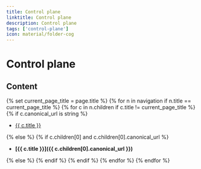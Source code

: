 ```yaml
---
title: Control plane
linktitle: Control plane
description: Control plane
tags: ['control-plane']
icon: material/folder-cog
---
```

# Control plane

## Content

{% set current_page_title = page.title %}
{% for n in navigation if n.title == current_page_title %}
{% for c in n.children if c.title != current_page_title %}
{% if c.canonical_url is string %}

- [{{ c.title }}]({{c.canonical_url}})

{% else %}
{% if c.children[0] and c.children[0].canonical_url %}

- **[{{ c.title }}]({{ c.children[0].canonical_url }})**

{% else %}
{% endif %}
{% endif %}
{% endfor %}
{% endfor %}
